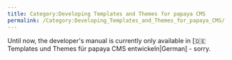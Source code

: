 ```yaml
---
title: Category:Developing Templates and Themes for papaya CMS
permalink: /Category:Developing_Templates_and_Themes_for_papaya_CMS/
---
```


Until now, the developer's manual is currently only available in [:de:Templates und Themes für papaya CMS entwickeln|German] - sorry.